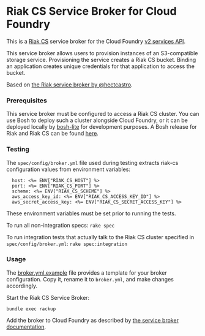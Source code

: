 # Riak CS Service Broker for Cloud Foundry 

This is a [Riak CS](http://basho.com/riak-cloud-storage/) service broker for the Cloud Foundry [v2 services API](http://docs.cloudfoundry.com/docs/running/architecture/services/api.html).

This service broker allows users to provision instances of an S3-compatible storage service.
Provisioning the service creates a Riak CS bucket.
Binding an application creates unique credentials for that application to access the bucket.

Based on [the Riak service broker by @hectcastro](https://github.com/hectcastro/cf-riak-service-broker).

### Prerequisites 

This service broker must be configured to access a Riak CS cluster.
You can use Bosh to deploy such a cluster alongside Cloud Foundry, or it can be deployed locally by [bosh-lite](https://github.com/cloudfoundry/bosh-lite) for development purposes.
A Bosh release for Riak and Riak CS can be found [here](https://github.com/cf-blobstore-eng/riak-release).

### Testing

The `spec/config/broker.yml` file used during testing extracts riak-cs configuration values from environment variables:

```
  host: <%= ENV["RIAK_CS_HOST"] %>
  port: <%= ENV["RIAK_CS_PORT"] %>
  scheme: <%= ENV["RIAK_CS_SCHEME"] %>
  aws_access_key_id: <%= ENV["RIAK_CS_ACCESS_KEY_ID"] %>
  aws_secret_access_key: <%= ENV["RIAK_CS_SECRET_ACCESS_KEY"] %>
```
These environment variables must be set prior to running the tests.

To run all non-integration specs: `rake spec`

To run integration tests that actually talk to the Riak CS cluster specified in `spec/config/broker.yml`: `rake spec:integration`

### Usage 

The [broker.yml.example](config/broker.yml.example) file provides a template for your broker configuration.
Copy it, rename it to `broker.yml`, and make changes accordingly.

Start the Riak CS Service Broker:

```
bundle exec rackup
```

Add the broker to Cloud Foundry as described by [the service broker documentation](http://docs.cloudfoundry.com/docs/running/architecture/services/managing-service-brokers.html).